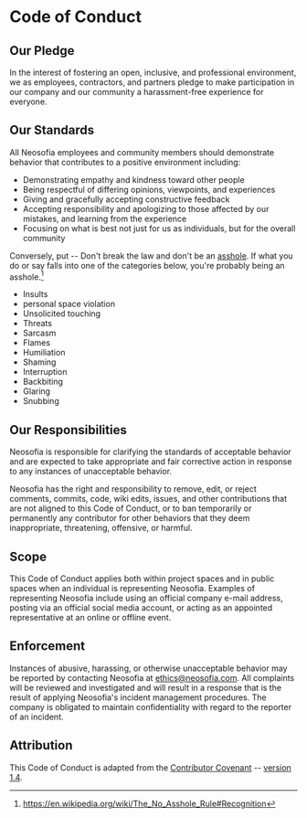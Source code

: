 # Code of Conduct

## Our Pledge

In the interest of fostering an open, inclusive, and professional environment, we as employees, contractors, and partners pledge to make participation in our company and our community a harassment-free experience for everyone.

## Our Standards

All Neosofia employees and community members should demonstrate behavior that contributes to a positive environment including:

* Demonstrating empathy and kindness toward other people
* Being respectful of differing opinions, viewpoints, and experiences
* Giving and gracefully accepting constructive feedback
* Accepting responsibility and apologizing to those affected by our mistakes,
  and learning from the experience
* Focusing on what is best not just for us as individuals, but for the overall
  community

Conversely, put -- Don't break the law and don't be an [asshole][asshole]. If what you do or say falls into one of the categories below, you're probably being an asshole.[^credit]

* Insults
* personal space violation
* Unsolicited touching
* Threats
* Sarcasm
* Flames
* Humiliation
* Shaming
* Interruption
* Backbiting
* Glaring
* Snubbing

## Our Responsibilities

Neosofia is responsible for clarifying the standards of acceptable behavior and are expected to take appropriate and fair corrective action in response to any instances of unacceptable behavior.

Neosofia has the right and responsibility to remove, edit, or reject comments, commits, code, wiki edits, issues, and other contributions that are not aligned to this Code of Conduct, or to ban temporarily or permanently any contributor for other behaviors that they deem inappropriate, threatening, offensive, or harmful.

## Scope

This Code of Conduct applies both within project spaces and in public spaces when an individual is representing Neosofia. Examples of representing Neosofia include using an official company e-mail address, posting via an official social media account, or acting as an appointed representative at an online or offline event.

## Enforcement

Instances of abusive, harassing, or otherwise unacceptable behavior may be reported by contacting Neosofia at ethics@neosofia.com. All complaints will be reviewed and investigated and will result in a response that is the result of applying Neosofia's incident management procedures. The company is obligated to maintain confidentiality with regard to the reporter of an incident.

## Attribution

This Code of Conduct is adapted from the [Contributor Covenant][cchomepage] -- [version 1.4][ccversion].

[cchomepage]: http://contributor-covenant.org
[ccversion]: http://contributor-covenant.org/version/1/4/
[asshole]: https://en.wikipedia.org/wiki/The_No_Asshole_Rule
[^credit]: https://en.wikipedia.org/wiki/The_No_Asshole_Rule#Recognition